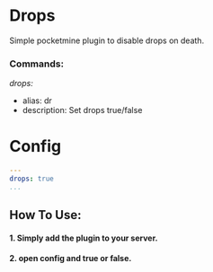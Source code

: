 # Drops
Simple pocketmine plugin to disable drops on death.
### Commands:
*drops:*
- alias: dr
- description: Set drops true/false
# Config
```yml
---
drops: true
...
```
## How To Use:
#### 1. Simply add the plugin to your server.
####  2. open config and true or false.
